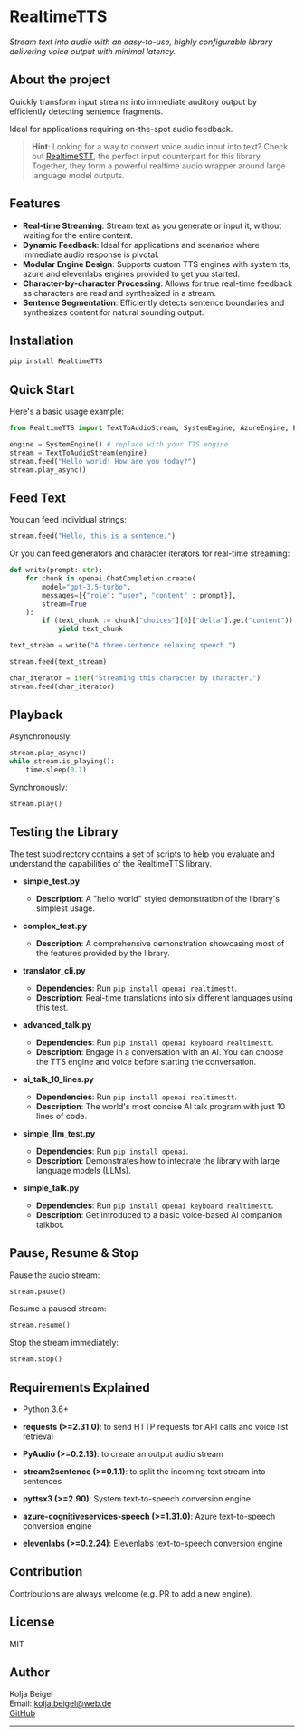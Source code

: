 # RealtimeTTS

*Stream text into audio with an easy-to-use, highly configurable library delivering voice output with minimal latency.*

## About the project

Quickly transform input streams into immediate auditory output by efficiently detecting sentence fragments.

Ideal for applications requiring on-the-spot audio feedback.

> **Hint**: Looking for a way to convert voice audio input into text? Check out [RealtimeSTT](https://github.com/KoljaB/RealtimeSTT), the perfect input counterpart for this library. Together, they form a powerful realtime audio wrapper around large language model outputs.

## Features

- **Real-time Streaming**: Stream text as you generate or input it, without waiting for the entire content.
- **Dynamic Feedback**: Ideal for applications and scenarios where immediate audio response is pivotal.
- **Modular Engine Design**: Supports custom TTS engines with system tts, azure and elevenlabs engines provided to get you started.
- **Character-by-character Processing**: Allows for true real-time feedback as characters are read and synthesized in a stream.
- **Sentence Segmentation**: Efficiently detects sentence boundaries and synthesizes content for natural sounding output.

## Installation

```bash
pip install RealtimeTTS
```

## Quick Start

Here's a basic usage example:

```python
from RealtimeTTS import TextToAudioStream, SystemEngine, AzureEngine, ElevenlabsEngine

engine = SystemEngine() # replace with your TTS engine
stream = TextToAudioStream(engine)
stream.feed("Hello world! How are you today?")
stream.play_async()
```

## Feed Text

You can feed individual strings:

```python
stream.feed("Hello, this is a sentence.")
```

Or you can feed generators and character iterators for real-time streaming:

```python
def write(prompt: str):
    for chunk in openai.ChatCompletion.create(
        model="gpt-3.5-turbo",
        messages=[{"role": "user", "content" : prompt}],
        stream=True
    ):
        if (text_chunk := chunk["choices"][0]["delta"].get("content")) is not None:
            yield text_chunk

text_stream = write("A three-sentence relaxing speech.")

stream.feed(text_stream)
```

```python
char_iterator = iter("Streaming this character by character.")
stream.feed(char_iterator)
```

## Playback

Asynchronously:

```python
stream.play_async()
while stream.is_playing():
    time.sleep(0.1)
```

Synchronously:

```python
stream.play()
```

## Testing the Library

The test subdirectory contains a set of scripts to help you evaluate and understand the capabilities of the RealtimeTTS library.

- **simple_test.py**
    - **Description**: A "hello world" styled demonstration of the library's simplest usage.

- **complex_test.py**
    - **Description**: A comprehensive demonstration showcasing most of the features provided by the library.

- **translator_cli.py**
    - **Dependencies**: Run `pip install openai realtimestt`.
    - **Description**: Real-time translations into six different languages using this test.

- **advanced_talk.py**
    - **Dependencies**: Run `pip install openai keyboard realtimestt`.
    - **Description**: Engage in a conversation with an AI. You can choose the TTS engine and voice before starting the conversation.

- **ai_talk_10_lines.py**
    - **Dependencies**: Run `pip install openai realtimestt`.
    - **Description**: The world's most concise AI talk program with just 10 lines of code.
    
- **simple_llm_test.py**
    - **Dependencies**: Run `pip install openai`.
    - **Description**: Demonstrates how to integrate the library with large language models (LLMs).

- **simple_talk.py**
    - **Dependencies**: Run `pip install openai keyboard realtimestt`.
    - **Description**: Get introduced to a basic voice-based AI companion talkbot.

## Pause, Resume & Stop

Pause the audio stream:

```python
stream.pause()
```

Resume a paused stream:

```python
stream.resume()
```

Stop the stream immediately:

```python
stream.stop()
```

## Requirements Explained

- Python 3.6+

- **requests (>=2.31.0)**: to send HTTP requests for API calls and voice list retrieval
  
- **PyAudio (>=0.2.13)**: to create an output audio stream
  
- **stream2sentence (>=0.1.1)**: to split the incoming text stream into sentences 

- **pyttsx3 (>=2.90)**: System text-to-speech conversion engine

- **azure-cognitiveservices-speech (>=1.31.0)**: Azure text-to-speech conversion engine
  
- **elevenlabs (>=0.2.24)**: Elevenlabs text-to-speech conversion engine

## Contribution

Contributions are always welcome (e.g. PR to add a new engine).

## License

MIT

## Author

Kolja Beigel  
Email: kolja.beigel@web.de  
[GitHub](https://github.com/KoljaB/RealtimeTTS)

---